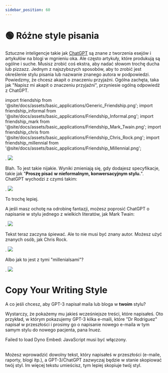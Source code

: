 ```yaml
---
sidebar_position: 60
---
```


# 🟢 Różne style pisania

Sztuczne inteligencje takie jak [ChatGPT](https://chat.openai.com/chat) są znane z tworzenia esejów i artykułów na blogi w mgnieniu oka. Ale często artykuły, które produkują są ogólne i suche. Musisz zrobić coś ekstra, aby nadać słowom trochę ducha lub pizzazz.
Jednym z najszybszych sposobów, aby to zrobić jest określenie stylu pisania lub nazwanie znanego autora w podpowiedzi.     
Powiedzmy, że chcesz akapit o znaczeniu przyjaźni.
Ogólna zachęta, taka jak "Napisz mi akapit o znaczeniu przyjaźni", przyniesie ogólną odpowiedź z ChatGPT.  

import friendship from '@site/docs/assets/basic_applications/Generic_Friendship.png';
import friendship_informal from '@site/docs/assets/basic_applications/Friendship_Informal.png';
import friendship_mark from '@site/docs/assets/basic_applications/Friendship_Mark_Twain.png';
import friendship_chris from '@site/docs/assets/basic_applications/Friendship_Chris_Rock.png';
import friendship_millennial from '@site/docs/assets/basic_applications/Friendship_Millennial.png';


<div style={{textAlign: 'center'}}>.
  <img src={friendship} style={{width: "750px"}} />
</div>

Blah. To jest takie nijakie.
Wyniki zmieniają się, gdy dodajesz specyfikacje, takie jak "**Proszę pisać w nieformalnym, konwersacyjnym stylu.**". ChatGPT wychodzi z czymś takim:

<div style={{textAlign: 'center'}}>.
  <img src={friendship_informal} style={{width: "750px"}} />
</div>

To trochę lepiej.

A jeśli masz ochotę na odrobinę fantazji, możesz poprosić ChatGPT o napisanie w stylu jednego z wielkich literatów, jak Mark Twain:

<div style={{textAlign: 'center'}}>.
  <img src={friendship_mark} style={{width: "750px"}} />
</div>

Tekst teraz zaczyna śpiewać.
Ale to nie musi być znany autor. Możesz użyć znanych osób, jak Chris Rock.

<div style={{textAlign: 'center'}}>.
  <img src={friendship_chris} style={{width: "750px"}} />
</div>

Albo jak to jest z tymi "millenialsami"?

<div style={{textAlign: 'center'}}>.
  <img src={friendship_millennial} style={{width: "750px"}} />
</div>

# Copy Your Writing Style


A co jeśli chcesz, aby GPT-3 napisał maila lub bloga w **twoim** stylu?

Wystarczy, że pokażemy mu jakieś wcześniejsze treści, które napisałeś. Oto przykład, w którym pokazujemy GPT-3 kilka e-maili, które "Dr Rodriguez" napisał w przeszłości i prosimy go o napisanie nowego e-maila w tym samym stylu do nowego pacjenta, pana Inuez.

<div trydyno-embed="" openai-model="text-davinci-003" initial-prompt="Email #1: Subject - Appointment ConfirmationDrogi Johnie,\NChciałem potwierdzić Twoją wizytę u mnie, Dr. Smith, 1 maja 2023 o 14:30 w HealthFirst Clinic. Proszę przybyć 15 minut wcześniej, aby wypełnić wszelkie niezbędne dokumenty i przynieść listę wszystkich leków, które Pan obecnie przyjmuje. Jeśli musi Pani przełożyć lub odwołać wizytę, prosimy o poinformowanie nas o tym z co najmniej 24-godzinnym wyprzedzeniem. Jeśli ma Pani jakieś pytania lub wątpliwości przed wizytą, prosimy o kontakt z nami. Z wyrazami szacunku, Dr RodriguezEmail #2: Temat - Wyniki badańDroga Jane,\NPiszę, aby poinformować Panią, że przyszły Pani ostatnie wyniki badań krwi. Twój poziom cholesterolu jest w normie, ale poziom witaminy D jest niski. Na podstawie tych wyników zalecam również umówienie się na wizytę kontrolną za 3 miesiące w celu ponownego zbadania poziomu witaminy D. Jeśli masz jakiekolwiek pytania lub wątpliwości, prosimy o kontakt z nami. Dziękuję, doktorze RodriguezEmail #3: Temat - Wizyta kontrolnaDrogi Marku, Chciałam sprawdzić, jak się czujesz po naszej ostatniej wizycie. Jeśli nadal odczuwasz ból pleców lub masz jakieś nowe obawy, proszę daj mi znać, abyśmy mogli je omówić podczas najbliższej wizyty. Następna wizyta jest zaplanowana na 15 czerwca 2023 roku o godzinie 10:00 w City Health Clinic. Proszę dać nam znać, jeśli trzeba przełożyć lub odwołać.\NDoktorze Rodriguez, proszę napisać e-mail w stylu powyższych e-maili do pana Inuez, z pytaniem, czy 5 października 2023 r. można umówić się na badanie:" initial-response="Subject - Checkup Appointment,\NDrogi panie Inuez,\NMam nadzieję, że ta wiadomość jest dla pana dobra. Piszę, żeby zapytać, czy 5 października 2023 roku będzie można umówić się na wizytę kontrolną ze mną, dr Rodriguezem. Podczas wizyty omówimy pańskie problemy zdrowotne i wszelkie zmiany w historii choroby. Proszę przyjść 15 minut wcześniej, aby wypełnić wszelkie niezbędne dokumenty i przynieść listę wszystkich leków, które obecnie przyjmujesz. Jeśli 5 października nie pasuje do Ciebie, proszę daj mi znać i możemy znaleźć inny termin, który będzie dla Ciebie lepszy. Dziękuję, Dr Rodriguez" max-tokens="256" box-rows="18" model-temp="0" top-p="0">
    <noscript>Failed to load Dyno Embed: JavaScript musi być włączony</noscript>.
</div>
 

<br/>Możesz wprowadzić dowolny tekst, który napisałeś w przeszłości (e-maile, raporty, blogi itp.), a GPT-3/ChatGPT zazwyczaj będzie w stanie skopiować twój styl. Im więcej tekstu umieścisz, tym lepiej skopiuje twój styl.

